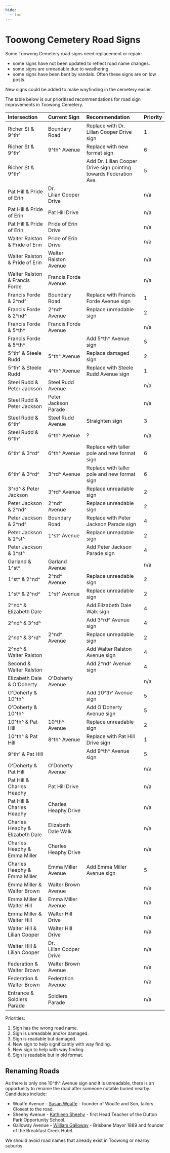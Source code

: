 ```yaml
---
hide:
  - toc
---
```


# Toowong Cemetery Road Signs

Some Toowong Cemetery road signs need replacement or repair:

- some signs have not been updated to reflect road name changes.
- some signs are unreadable due to weathering.
- some signs have been bent by vandals. Often these signs are on low posts.
  
New signs could be added to make wayfinding in the cemetery easier.

The table below is our prioritised recommendations for road sign improvements in Toowong Cemetery.

| Intersection                    | Current Sign            | Recommendation                         | Priority | 
| :--                             | :--                     | :--                                    | :--      |
| Richer St & 9^th^               | Boundary Road           | Replace with Dr. Lilian Cooper Drive sign | 1 |
| Richer St & 9^th^               | 9^th^ Avenue            | Replace with new format sign           | 6 |
| Richer St & 9^th^               |                         | Add Dr. Lilian Cooper Drive sign pointing towards Federation Ave. | 5 |
| Pat Hill & Pride of Erin        | Dr. Lilian Cooper Drive |                                        | n/a |
| Pat Hill & Pride of Erin        | Pat Hill Drive          |                                        | n/a |
| Pat Hill & Pride of Erin        | Pride of Erin Drive     |                                        | n/a |
| Walter Ralston & Pride of Erin  | Pride of Erin Drive     |                                        | n/a |
| Walter Ralston & Pride of Erin  | Walter Ralston Avenue   |                                        | n/a |
| Walter Ralston & Francis Forde  | Francis Forde Avenue    |                                        | n/a |
| Francis Forde & 2^nd^           | Boundary Road           | Replace with Francis Forde Avenue sign | 1 |
| Francis Forde & 2^nd^           | 2^nd^ Avenue            | Replace unreadable sign                | 2 |
| Francis Forde & 5^th^           | Francis Forde Avenue    |                                        | n/a |
| Francis Forde & 5^th^           |                         | Add 5^th^ Avenue sign                  | 5 |
| 5^th^ & Steele Rudd             | 5^th^ Avenue            | Replace damaged sign                   | 2 |
| 5^th^ & Steele Rudd             | 4^th^ Avenue            | Replace with Steele Rudd Avenue sign   | 1 |
| Steel Rudd & Peter Jackson      | Steel Rudd Avenue       |                                        | n/a |
| Steel Rudd & Peter Jackson      | Peter Jackson Parade    |                                        | n/a |
| Steel Rudd & 6^th^              | Steel Rudd Avenue       | Straighten sign                        | 3 |
| Steel Rudd & 6^th^              | 6^th^ Avenue            | ?                                      | n/a |
| 6^th^ & 3^rd^                   | 6^th^ Avenue            | Replace with taller pole and new format sign | 6 |
| 6^th^ & 3^rd^                   | 3^rd^ Avenue            | Replace with taller pole and new format sign | 6 |
| 3^rd^ & Peter Jackson           | 3^rd^ Avenue            | Replace unreadable sign                | 2 |
| Peter Jackson & 2^nd^           | 2^nd^ Avenue            | Replace unreadable sign                | 2 |
| Peter Jackson & 2^nd^           | Boundary Road           | Replace with Peter Jackson Parade sign | 4 |
| Peter Jackson & 1^st^           | 1^st^ Avenue            | Replace unreadable sign                | 2 |
| Peter Jackson & 1^st^           |                         | Add Peter Jackson Parade sign          | 4 |
| Garland & 1^st^                 | Garland Avenue          |                                        | n/a |
| 1^st^ & 2^nd^                   | 2^nd^ Avenue            | Replace unreadable sign                | 2 |
| 1^st^ & 2^nd^                   | 1^st^ Avenue            | Replace unreadable sign                | 2 |
| 2^nd^ & Elizabeth Dale          |                         | Add Elizabeth Dale Walk sign           | 4 |
| 2^nd^ & 3^rd^                   |                         | Add 3^rd^ Avenue sign                  | 4 |
| 2^nd^ & 3^rd^                   | 2^nd^ Avenue            | Replace unreadable sign                | 2 |
| 2^nd^ & Walter Ralston          |                         | Add Walter Ralston Avenue sign         | 4 |
| Second & Walter Ralston         |                         | Add 2^nd^ Avenue sign                  | 4 |
| Elizabeth Dale & O'Doherty      | O'Doherty Avenue        |                                        | n/a |
| O'Doherty & 10^th^              |                         | Add 10^th^ Avenue sign                 | 5 |
| O'Doherty & 10^th^              |                         | Add O'Doherty Avenue sign              | 5 |
| 10^th^ & Pat Hill               | 10^th^ Avenue           | Replace unreadable sign                | 2 |
| 10^th^ & Pat Hill               | 8^th^ Avenue            | Replace with Pat Hill Drive sign       | 1 |
| 9^th^ & Pat Hill                |                         | Add 9^th^ Avenue sign                  | 5 |
| O'Doherty & Pat Hill            | O'Doherty Avenue        |                                        | n/a |
| Pat Hill & Charles Heaphy       | Pat Hill Drive          |                                        | n/a |
| Pat Hill & Charles Heaphy       | Charles Heaphy Drive    |                                        | n/a |
| Charles Heaphy & Elizabeth Dale | Elizabeth Dale Walk     |                                        | n/a |
| Charles Heaphy & Emma Miller    | Charles Heaphy Drive    |                                        | n/a |
| Charles Heaphy & Emma Miller    | Emma Miller Avenue      | Add Emma Miller Avenue sign            | 5 |
| Emma Miller & Walter Brown      | Walter Brown Avenue     |                                        | n/a |
| Emma Miller & Walter Hill       | Emma Miller Avenue      |                                        | n/a |
| Emma Miller & Walter Hill       | Walter Hill Drive       |                                        | n/a |
| Walter Hill & Lilian Cooper     | Walter Hill Drive       |                                        | n/a |
| Walter Hill & Lilian Cooper     | Dr. Lilian Cooper Drive |                                        | n/a |
| Federation & Walter Brown       | Walter Brown Avenue     |                                        | n/a |
| Federation & Walter Brown       | Federation Avenue       |                                        | n/a |
| Entrance & Soldiers Parade      | Soldiers Parade         |                                        | n/a |

Priorities: 

1. Sign has the wrong road name. 
2. Sign is unreadable and/or damaged. 
3. Sign is readable but damaged.
4. New sign to help significantly with way finding.
5. New sign to help with way finding.
6. Sign is readable but in old format.

## Renaming Roads 

As there is only one 10^th^ Avenue sign and it is unreadable, there is an opportunity to rename the road after someone notable buried nearby. Candidates include: 

- Woulfe Avenue -  [Susan Woulfe](../research/sarah-woulfe.md) - founder of Woulfe and Son, tailors. Closest to the road. <!-- https://trove.nla.gov.au/newspaper/article/21766493 https://trove.nla.gov.au/newspaper/article/178970640  https://trove.nla.gov.au/newspaper/article/183346808  -->
- Sheehy Avenue -  [Kathleen Sheehy](../research/kathleen-eileen-sheehy.md) -  first Head Teacher of the Dutton Park Opportunity School.
- Galloway Avenue - [William Galloway](../research/william-macnaughton-galloway.md) - Brisbane Mayor 1889 and founder of the Breakfast Creek Hotel.

We should avoid road names that already exist in Toowong or nearby suburbs.
